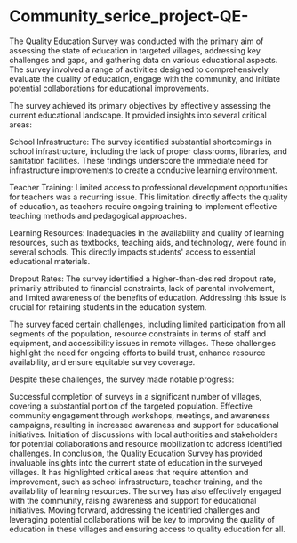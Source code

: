 # Community_serice_project-QE-
The Quality Education Survey was conducted with the primary aim of assessing the state of education in targeted villages, addressing key challenges and gaps, and gathering data on various educational aspects. The survey involved a range of activities designed to comprehensively evaluate the quality of education, engage with the community, and initiate potential collaborations for educational improvements.

The survey achieved its primary objectives by effectively assessing the current educational landscape. It provided insights into several critical areas:

School Infrastructure: The survey identified substantial shortcomings in school infrastructure, including the lack of proper classrooms, libraries, and sanitation facilities. These findings underscore the immediate need for infrastructure improvements to create a conducive learning environment.

Teacher Training: Limited access to professional development opportunities for teachers was a recurring issue. This limitation directly affects the quality of education, as teachers require ongoing training to implement effective teaching methods and pedagogical approaches.

Learning Resources: Inadequacies in the availability and quality of learning resources, such as textbooks, teaching aids, and technology, were found in several schools. This directly impacts students' access to essential educational materials.

Dropout Rates: The survey identified a higher-than-desired dropout rate, primarily attributed to financial constraints, lack of parental involvement, and limited awareness of the benefits of education. Addressing this issue is crucial for retaining students in the education system.

The survey faced certain challenges, including limited participation from all segments of the population, resource constraints in terms of staff and equipment, and accessibility issues in remote villages. These challenges highlight the need for ongoing efforts to build trust, enhance resource availability, and ensure equitable survey coverage.

Despite these challenges, the survey made notable progress:

Successful completion of surveys in a significant number of villages, covering a substantial portion of the targeted population.
Effective community engagement through workshops, meetings, and awareness campaigns, resulting in increased awareness and support for educational initiatives.
Initiation of discussions with local authorities and stakeholders for potential collaborations and resource mobilization to address identified challenges.
In conclusion, the Quality Education Survey has provided invaluable insights into the current state of education in the surveyed villages. It has highlighted critical areas that require attention and improvement, such as school infrastructure, teacher training, and the availability of learning resources. The survey has also effectively engaged with the community, raising awareness and support for educational initiatives. Moving forward, addressing the identified challenges and leveraging potential collaborations will be key to improving the quality of education in these villages and ensuring access to quality education for all.

